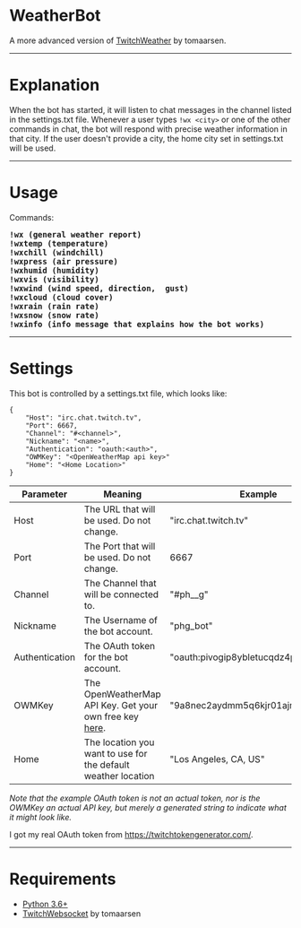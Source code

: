 # WeatherBot
A more advanced version of [TwitchWeather](https://github.com/tomaarsen/TwitchWeather) by tomaarsen.

---

# Explanation

When the bot has started, it will listen to chat messages in the channel listed in the settings.txt file. Whenever a user types `!wx <city>` or one of the other commands in chat, the bot will respond with precise weather information in that city. If the user doesn't provide a city, the home city set in settings.txt will be used.

---

# Usage
Commands:
<pre><b>!wx (general weather report)<br>!wxtemp (temperature)<br>!wxchill (windchill)<br>!wxpress (air pressure)<br>!wxhumid (humidity)<br>!wxvis (visibility)<br>!wxwind (wind speed, direction,  gust)<br>!wxcloud (cloud cover)<br>!wxrain (rain rate)<br>!wxsnow (snow rate)<br>!wxinfo (info message that explains how the bot works)</b></pre>

---

# Settings
This bot is controlled by a settings.txt file, which looks like:
```
{
    "Host": "irc.chat.twitch.tv",
    "Port": 6667,
    "Channel": "#<channel>",
    "Nickname": "<name>",
    "Authentication": "oauth:<auth>",
    "OWMKey": "<OpenWeatherMap api key>"
    "Home": "<Home Location>"
}
```

| **Parameter**        | **Meaning** | **Example** |
| -------------------- | ----------- | ----------- |
| Host                 | The URL that will be used. Do not change.                         | "irc.chat.twitch.tv" |
| Port                 | The Port that will be used. Do not change.                        | 6667 |
| Channel              | The Channel that will be connected to.                            | "#ph__g" |
| Nickname             | The Username of the bot account.                                  | "phg_bot" |
| Authentication       | The OAuth token for the bot account.                              | "oauth:pivogip8ybletucqdz4pkhag6itbax" |
| OWMKey | The OpenWeatherMap API Key. Get your own free key [here](https://openweathermap.org/appid). | "9a8nec2aydmm5q6kjr01ajm5zvgjcyv0" |
| Home                 | The location you want to use for the default weather location     | "Los Angeles, CA, US" |

*Note that the example OAuth token is not an actual token, nor is the OWMKey an actual API key, but merely a generated string to indicate what it might look like.*

I got my real OAuth token from https://twitchtokengenerator.com/.

---

# Requirements
* [Python 3.6+](https://www.python.org/downloads/)
* [TwitchWebsocket](https://github.com/CubieDev/TwitchWebsocket) by tomaarsen
